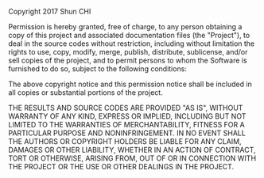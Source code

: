 Copyright 2017 Shun CHI

Permission is hereby granted, free of charge, to any person obtaining a copy of this project and associated documentation files (the "Project"), to deal in the source codes without restriction, including without limitation the rights to use, copy, modify, merge, publish, distribute, sublicense, and/or sell copies of the project, and to permit persons to whom the Software is furnished to do so, subject to the following conditions:

The above copyright notice and this permission notice shall be included in all copies or substantial portions of the project.

THE RESULTS AND SOURCE CODES ARE PROVIDED "AS IS", WITHOUT WARRANTY OF ANY KIND, EXPRESS OR IMPLIED, INCLUDING BUT NOT LIMITED TO THE WARRANTIES OF MERCHANTABILITY, FITNESS FOR A PARTICULAR PURPOSE AND NONINFRINGEMENT. IN NO EVENT SHALL THE AUTHORS OR COPYRIGHT HOLDERS BE LIABLE FOR ANY CLAIM, DAMAGES OR OTHER LIABILITY, WHETHER IN AN ACTION OF CONTRACT, TORT OR OTHERWISE, ARISING FROM, OUT OF OR IN CONNECTION WITH THE PROJECT OR THE USE OR OTHER DEALINGS IN THE PROJECT.